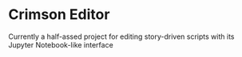 # Crimson Editor

Currently a half-assed project for editing story-driven scripts with its Jupyter Notebook-like interface
